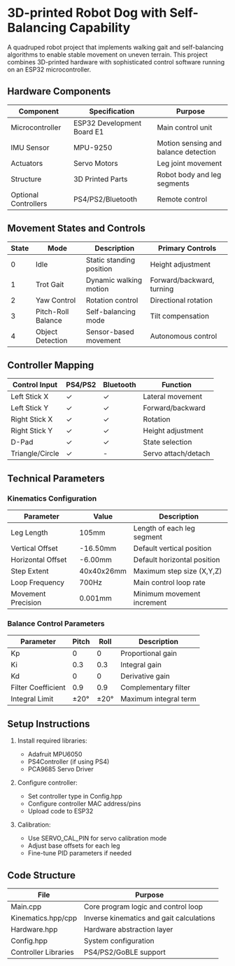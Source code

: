# 3D-printed Robot Dog with Self-Balancing Capability

A quadruped robot project that implements walking gait and self-balancing algorithms to enable stable movement on uneven terrain. This project combines 3D-printed hardware with sophisticated control software running on an ESP32 microcontroller.

## Hardware Components

| Component | Specification | Purpose |
|-----------|--------------|----------|
| Microcontroller | ESP32 Development Board E1 | Main control unit |
| IMU Sensor | MPU-9250 | Motion sensing and balance detection |
| Actuators | Servo Motors | Leg joint movement |
| Structure | 3D Printed Parts | Robot body and leg segments |
| Optional Controllers | PS4/PS2/Bluetooth | Remote control |

## Movement States and Controls

| State | Mode | Description | Primary Controls |
|-------|------|-------------|------------------|
| 0 | Idle | Static standing position | Height adjustment |
| 1 | Trot Gait | Dynamic walking motion | Forward/backward, turning |
| 2 | Yaw Control | Rotation control | Directional rotation |
| 3 | Pitch-Roll Balance | Self-balancing mode | Tilt compensation |
| 4 | Object Detection | Sensor-based movement | Autonomous control |

## Controller Mapping

| Control Input | PS4/PS2 | Bluetooth | Function |
|--------------|----------|-----------|-----------|
| Left Stick X | ✓ | ✓ | Lateral movement |
| Left Stick Y | ✓ | ✓ | Forward/backward |
| Right Stick X | ✓ | ✓ | Rotation |
| Right Stick Y | ✓ | ✓ | Height adjustment |
| D-Pad | ✓ | ✓ | State selection |
| Triangle/Circle | ✓ | - | Servo attach/detach |

## Technical Parameters

### Kinematics Configuration

| Parameter | Value | Description |
|-----------|-------|-------------|
| Leg Length | 105mm | Length of each leg segment |
| Vertical Offset | -16.50mm | Default vertical position |
| Horizontal Offset | -6.00mm | Default horizontal position |
| Step Extent | 40x40x26mm | Maximum step size (X,Y,Z) |
| Loop Frequency | 700Hz | Main control loop rate |
| Movement Precision | 0.001mm | Minimum movement increment |

### Balance Control Parameters

| Parameter | Pitch | Roll | Description |
|-----------|-------|------|-------------|
| Kp | 0 | 0 | Proportional gain |
| Ki | 0.3 | 0.3 | Integral gain |
| Kd | 0 | 0 | Derivative gain |
| Filter Coefficient | 0.9 | 0.9 | Complementary filter |
| Integral Limit | ±20° | ±20° | Maximum integral term |

## Setup Instructions

1. Install required libraries:
   - Adafruit MPU6050
   - PS4Controller (if using PS4)
   - PCA9685 Servo Driver

2. Configure controller:
   - Set controller type in Config.hpp
   - Configure controller MAC address/pins
   - Upload code to ESP32

3. Calibration:
   - Use SERVO_CAL_PIN for servo calibration mode
   - Adjust base offsets for each leg
   - Fine-tune PID parameters if needed

## Code Structure

| File | Purpose |
|------|---------|
| Main.cpp | Core program logic and control loop |
| Kinematics.hpp/cpp | Inverse kinematics and gait calculations |
| Hardware.hpp | Hardware abstraction layer |
| Config.hpp | System configuration |
| Controller Libraries | PS4/PS2/GoBLE support |
